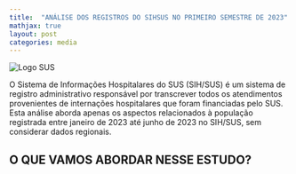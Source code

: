```yaml
---
title:  "ANÁLISE DOS REGISTROS DO SIHSUS NO PRIMEIRO SEMESTRE DE 2023"
mathjax: true
layout: post
categories: media
---
```


![Logo SUS](https://cartaosus.com.br/wp-content/uploads/2018/06/sus.jpg)


O Sistema de Informações Hospitalares do SUS (SIH/SUS) é um sistema de registro administrativo responsável por transcrever todos os atendimentos provenientes de 
internações hospitalares que foram financiadas pelo SUS. Esta análise aborda apenas os aspectos relacionados à população registrada entre janeiro de 2023 até junho de 2023 no SIH/SUS,
sem considerar dados regionais.

## O QUE VAMOS ABORDAR NESSE ESTUDO?
